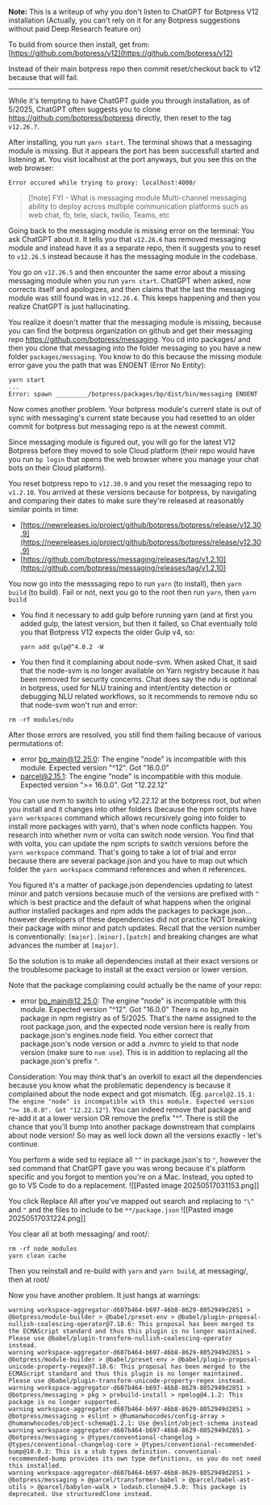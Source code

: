 **Note:** This is a writeup of why you don't listen to ChatGPT for Botpress V12 installation (Actually, you can't rely on it for any Botpress suggestions without paid Deep Research feature on)

To build from source then install, get from:  
[https://github.com/botpress/v12](https://github.com/botpress/v12)  

Instead of their main botpress repo then commit reset/checkout back to v12 because that will fail.

---


While it's tempting to have ChatGPT guide you through installation, as of 5/2025, ChatGPT often suggests you to clone https://github.com/botpress/botpress directly, then reset to the tag `v12.26.7`. 

After installing, you run `yarn start`. The terminal shows that a messaging module is missing. But it appears the port has been successfull started and listening at. You visit localhost at the port anyways, but you see this on the web browser:
```
Error occured while trying to proxy: localhost:4000/
```

> [!note] FYI - What is messaging module
> Multi-channel messaging ability to deploy across multiple communication platforms such as web chat, fb, tele, slack, twilio, Teams, etc

Going back to the messaging module is missing error on the terminal: You ask ChatGPT about it. It tells you that `v12.26.6` has removed messaging module and instead have it as a separate repo, then it suggests you to reset to `v12.26.5` instead because it has the messaging module in the codebase.

You go on `v12.26.5` and then encounter the same error about a missing messaging module when you run `yarn start`. ChatGPT when asked, now corrects itself and apologizes, and then claims that the last the messaging module was still found was in `v12.26.4`. This keeps happening and then you realize ChatGPT is just hallucinating.

You realize it doesn't matter that the messaging module is missing, because you can find the botpress organization on github and get their messaging repo https://github.com/botpress/messaging. You cd into packages/ and then you clone that messaging into the folder messaging so you have a new folder `packages/messaging`. You know to do this because the missing module error gave you the path that was ENOENT (Error No Entity):
```
yarn start
...
Error: spawn _________/botpress/packages/bp/dist/bin/messaging ENOENT
```

Now comes another problem. Your botpress module's current state is out of sync with messaging's current state because you had resetted to an older commit for botpress but messaging repo is at the newest commit.

Since messaging module is figured out, you will go for the latest V12 Botpress before they moved to sole Cloud platform (their repo would have you run `bp login` that opens the web browser where you manage your chat bots on their Cloud platform).

You reset botpress repo to `v12.30.9` and you reset the messaging repo to `v1.2.10`. You arrived at these versions because for botpress, by navigating and comparing their dates to make sure they're released at reasonably similar points in time:
- [https://newreleases.io/project/github/botpress/botpress/release/v12.30.9](https://newreleases.io/project/github/botpress/botpress/release/v12.30.9)  
- [https://github.com/botpress/messaging/releases/tag/v1.2.10](https://github.com/botpress/messaging/releases/tag/v1.2.10)

You now go into the messsaging repo to run `yarn` (to install), then `yarn build` (to build). Fail or not, next you go to the root then run `yarn`, then `yarn build` 
- You find it necessary to add gulp before running yarn (and at first you added gulp, the latest version, but then it failed, so Chat eventually told you that Botpress V12 expects the older Gulp v4, so:
  ```
  yarn add gulp@^4.0.2 -W
	```
- You then find it complaining about node-svm. When asked Chat, it said that the node-svm is no longer available on Yarn registry because it has been removed for security concerns. Chat does say the ndu is optional in botpress, used for NLU training and intent/entity detection or debugging NLU related workflows, so it recommends to remove ndu so that node-svm won't run and error:
```
rm -rf modules/ndu
```

After those errors are resolved, you still find them failing because of various permutations of:
- error bp_main@12.25.0: The engine "node" is incompatible with this module. Expected version "^12". Got "16.0.0" 
- parcel@2.15.1: The engine "node" is incompatible with this module. Expected version ">= 16.0.0". Got "12.22.12"

You can use nvm to switch to using v12.22.12 at the botpress root, but when you install and it changes into other folders (because the npm scripts have `yarn workspaces` command which allows recursively going into folder to install more packages with yarn), that's when node conflicts happen. You research into whether nvm or volta can switch node version. You find that with volta, you can update the npm scripts to switch versions before the `yarn workspace` command. That's going to take a lot of trial and error because there are several package.json and you have to map out which folder the `yarn workspace` command references and when it references. 

You figured it's a matter of package.json dependencies updating to latest minor and patch versions because much of the versions are prefixed with `^` which is best practice and the default of what happens when the original author installed packages and npm adds the packages to package.json... however developers of these dependencies did not practice NOT breaking their package with minor and patch updates. Recall that the version number is conventionally: `[major].[minor].[patch]` and breaking changes are what advances the number at `[major]`. 

So the solution is to make all dependencies install at their exact versions or the troublesome package to install at the exact version or lower version. 

Note that the package complaining could actually be the name of your repo:
- error bp_main@12.25.0: The engine "node" is incompatible with this module. Expected version "^12". Got "16.0.0" 
There is no bp_main package in npm registry as of 5/2025. That's the name assigned to the root package.json, and the expected node version here is really from package.json's engines.node field. You either correct that package.json's node version or add a .nvmrc to yield to that node version (make sure to `nvm use`). This is in addition to replacing all the package.json's prefix `^`.

Consideration: You may think that's an overkill to exact all the dependencies because you know what the problematic dependency is because it complained about the node expect and got mismatch. (Eg. `parcel@2.15.1: The engine "node" is incompatible with this module. Expected version ">= 16.0.0". Got "12.22.12"`). You can indeed remove that package and re-add it at a lower version OR remove the prefix "^". There is still the chance that you'll bump into another package downstream that complains about node version! So may as well lock down all the versions exactly - let's continue.

You perform a wide sed to replace all `"^` in package.json's to `"`, however the sed command that ChatGPT gave you was wrong because it's platform specific and you forgot to mention you're on a Mac. Instead, you opted to go to VS Code to do a replacement.
![[Pasted image 20250517031153.png]]

You click Replace All after you've mapped out search and replacing to `"\^` and `"` and the files to include to be `**/package.json`
![[Pasted image 20250517031224.png]]

You clear all at both messaging/ and root/:
```
rm -rf node_modules
yarn clean cache
```

Then you reinstall and re-build with `yarn` and `yarn build`, at messaging/, then at root/

Now you have another problem. It just hangs at warnings:
```
warning workspace-aggregator-d607b464-b697-46b8-8629-8052949d2851 > @botpress/module-builder > @babel/preset-env > @babel/plugin-proposal-nullish-coalescing-operator@7.18.6: This proposal has been merged to the ECMAScript standard and thus this plugin is no longer maintained. Please use @babel/plugin-transform-nullish-coalescing-operator instead.  
warning workspace-aggregator-d607b464-b697-46b8-8629-8052949d2851 > @botpress/module-builder > @babel/preset-env > @babel/plugin-proposal-unicode-property-regex@7.18.6: This proposal has been merged to the ECMAScript standard and thus this plugin is no longer maintained. Please use @babel/plugin-transform-unicode-property-regex instead.  
warning workspace-aggregator-d607b464-b697-46b8-8629-8052949d2851 > @botpress/messaging > pkg > prebuild-install > npmlog@4.1.2: This package is no longer supported.  
warning workspace-aggregator-d607b464-b697-46b8-8629-8052949d2851 > @botpress/messaging > eslint > @humanwhocodes/config-array > @humanwhocodes/object-schema@1.2.1: Use @eslint/object-schema instead  
warning workspace-aggregator-d607b464-b697-46b8-8629-8052949d2851 > @botpress/messaging > @types/conventional-changelog > @types/conventional-changelog-core > @types/conventional-recommended-bump@10.0.3: This is a stub types definition. conventional-recommended-bump provides its own type definitions, so you do not need this installed.  
warning workspace-aggregator-d607b464-b697-46b8-8629-8052949d2851 > @botpress/messaging > @parcel/transformer-babel > @parcel/babel-ast-utils > @parcel/babylon-walk > lodash.clone@4.5.0: This package is deprecated. Use structuredClone instead.
```

